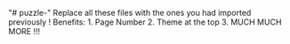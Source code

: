 "# puzzle-" 
Replace all these files with the ones you had imported previously !
Benefits: 
    1. Page Number 
    2. Theme at the top
    3. MUCH MUCH MORE !!!
